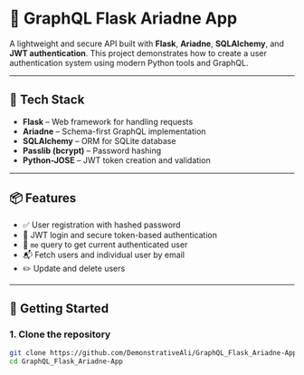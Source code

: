 # 🚀 GraphQL Flask Ariadne App

A lightweight and secure API built with **Flask**, **Ariadne**, **SQLAlchemy**, and **JWT authentication**. This project demonstrates how to create a user authentication system using modern Python tools and GraphQL.

---

## 🔧 Tech Stack

- **Flask** – Web framework for handling requests
- **Ariadne** – Schema-first GraphQL implementation
- **SQLAlchemy** – ORM for SQLite database
- **Passlib (bcrypt)** – Password hashing
- **Python-JOSE** – JWT token creation and validation

---

## 📦 Features

- ✅ User registration with hashed password
- 🔐 JWT login and secure token-based authentication
- 👤 `me` query to get current authenticated user
- 📬 Fetch users and individual user by email
- ✏️ Update and delete users

---

## 🚀 Getting Started

### 1. Clone the repository

```bash
git clone https://github.com/DemonstrativeAli/GraphQL_Flask_Ariadne-App.git
cd GraphQL_Flask_Ariadne-App
